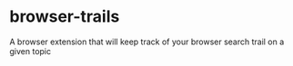 # browser-trails
A browser extension that will keep track of your browser search trail on a given topic

